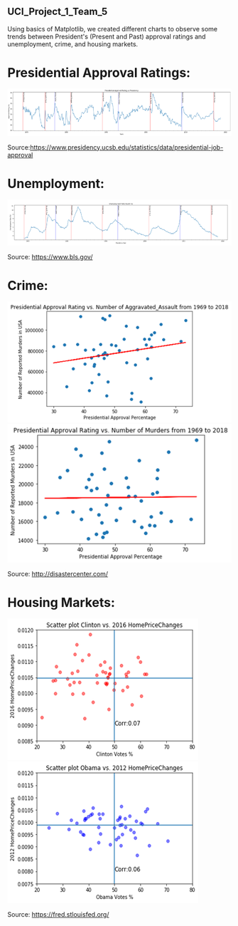 ## UCI_Project_1_Team_5

Using basics of Matplotlib, we created different charts to observe some trends between President's (Present and Past) approval ratings and unemployment, crime, and housing markets.

# Presidential Approval Ratings:

<img width=“500” alt=“” src="https://github.com/Mickkay22/UCI_Project_1_Team_5/blob/master/Images/Presidential%20Approval%20Ratings.png">

Source:https://www.presidency.ucsb.edu/statistics/data/presidential-job-approval


# Unemployment:

<img width=“500” alt=“” src="https://github.com/Mickkay22/UCI_Project_1_Team_5/blob/master/Images/Unemployment%20Rate.png">

Source: https://www.bls.gov/

# Crime:

<img width=“500” alt=“” src="https://github.com/Mickkay22/UCI_Project_1_Team_5/blob/master/Images/Approval%20Ratings%20vs%20Aggrevated%20Assault.png">

<img width=“500” alt=“” src="https://github.com/Mickkay22/UCI_Project_1_Team_5/blob/master/Images/Approval%20Ratings%20vs%20Number%20of%20Murders.png">

Source: http://disastercenter.com/

# Housing Markets:

<img width=“500” alt=“” src="https://github.com/Mickkay22/UCI_Project_1_Team_5/blob/master/Images/Scatter%20Plot%20Clinton%20vs.%202012%20HomePriceChanges.png">

<img width=“500” alt=“” src="https://github.com/Mickkay22/UCI_Project_1_Team_5/blob/master/Images/Scatter%20Plot%20Obama%20vs.%202012%20HomePriceChanges.png">

Source: https://fred.stlouisfed.org/
